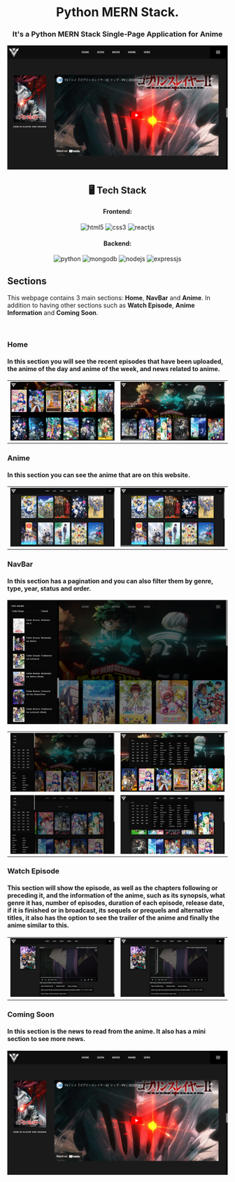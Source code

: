 <h1 align="center">Python MERN Stack.</h1>

<h3 align="center">It's a Python MERN Stack Single-Page Application for Anime</h3>

![Trailer](img/Trailer.png)

<h2 align="center">🖥️ Tech Stack</h2>

<h4 align="center">Frontend:</h4>

<p align="center">
  <img src="https://img.shields.io/badge/HTML5-E34F26?style=for-the-badge&logo=html5&logoColor=white" alt="html5" />
  <img src="https://img.shields.io/badge/CSS3-1572B6?style=for-the-badge&logo=css3&logoColor=white" alt="css3" />
  <img src="https://img.shields.io/badge/React-20232A?style=for-the-badge&logo=react&logoColor=61DAFB" alt="reactjs" />
</p>

<h4 align="center">Backend:</h4>

<p align="center">
  <img src="https://img.shields.io/badge/Python-F9DC3E?logo=python&style=for-the-badge" alt="python" />
  <img src="https://img.shields.io/badge/MongoDB-4EA94B?style=for-the-badge&logo=mongodb&logoColor=white" alt="mongodb" />
  <img src="https://img.shields.io/badge/Node.js-339933?style=for-the-badge&logo=nodedotjs&logoColor=white" alt="nodejs" />
  <img src="https://img.shields.io/badge/Express.js-000000?style=for-the-badge&logo=express&logoColor=white" alt="expressjs" />
</p>

## Sections
This webpage contains 3 main sections: **Home**, **NavBar** and **Anime**. In addition to having other sections such as **Watch Episode**, **Anime Information** and **Coming Soon**.

<br />

### Home
#### In this section you will see the recent episodes that have been uploaded, the anime of the day and anime of the week, and news related to anime.
<table>
  <tr>
    <td><img src="https://raw.githubusercontent.com/HolmesD0/Anime/main/img/Home.png" alt="Home" /></td>
    <td><img src="https://raw.githubusercontent.com/HolmesD0/Anime/main/img/Slider.png" alt="Slider" /></td>
  </tr>
</table>

### Anime
#### In this section you can see the anime that are on this website.
<table>
  <tr>
    <td><img src="https://raw.githubusercontent.com/HolmesD0/Anime/main/img/Eps.png" alt="Eps" /></td>
    <td><img src="https://raw.githubusercontent.com/HolmesD0/Anime/main/img/EpsAnime.png" alt="EpsAnime" /></td>
  </tr>
</table>

### NavBar
#### In this section has a pagination and you can also filter them by genre, type, year, status and order.
<table>
  <tr>
    <td><img src="https://raw.githubusercontent.com/HolmesD0/Anime/main/img/Nav.png" alt="Nav" /></td>
    <td><img src="https://raw.githubusercontent.com/HolmesD0/Anime/main/img/Bar.png" alt="Bar" /></td>
  </tr>
  <tr>
    <td><img src="https://raw.githubusercontent.com/HolmesD0/Anime/main/img/NavAnime.png" alt="NavAnime" /></td>
    <td><img src="https://raw.githubusercontent.com/HolmesD0/Anime/main/img/BarAnime.png" alt="BarAnime" /></td>
  </tr>
  <tr><img src="https://raw.githubusercontent.com/HolmesD0/Anime/main/img/Search.png" alt="Search" /></tr>
</table>

### Watch Episode
#### This section will show the episode, as well as the chapters following or preceding it, and the information of the anime, such as its synopsis, what genre it has, number of episodes, duration of each episode, release date, if it is finished or in broadcast, its sequels or prequels and alternative titles, it also has the option to see the trailer of the anime and finally the anime similar to this.
<table>
  <tr>
    <td><img src="https://raw.githubusercontent.com/HolmesD0/Anime/main/img/Video.png" alt="Video" /></td>
    <td><img src="https://raw.githubusercontent.com/HolmesD0/Anime/main/img/EpsVideo.png" alt="EpsVideo" /></td>
  </tr>
</table>

### Coming Soon
#### In this section is the news to read from the anime. It also has a mini section to see more news.
![Trailer](img/Trailer.png)

<br />

